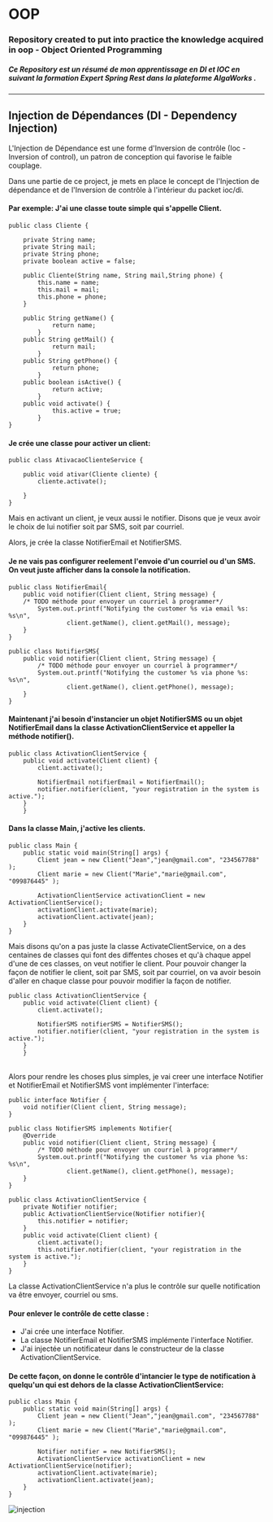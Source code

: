 # OOP
### Repository created to put into practice the knowledge acquired in oop - Object Oriented Programming<br>
##### Ce Repository est un résumé de mon apprentissage en DI et IOC en suivant la formation Expert Spring Rest dans la plateforme AlgaWorks .

---
Injection de Dépendances (DI - Dependency Injection)
---
L'Injection de Dépendance est une forme d'Inversion de contrôle (Ioc - Inversion of control), un patron de conception qui favorise le faible couplage.

Dans une partie de ce project, je mets en place le concept de l'Injection de dépendance et de l'Inversion de contrôle à l'intérieur du packet ioc/di.<br>

#### Par exemple: J'ai une classe toute simple qui s'appelle Client. 
```
public class Cliente {

	private String name;
	private String mail;
	private String phone;
	private boolean active = false;
	
	public Cliente(String name, String mail,String phone) {
		this.name = name;
		this.mail = mail;
		this.phone = phone;
	}

	public String getName() {
			return name;
		}
	public String getMail() {
			return mail;
		}
	public String getPhone() {
			return phone;
		}
	public boolean isActive() {
			return active;
		}
	public void activate() {
			this.active = true;
		}
}
```
#### Je crée une classe pour activer un client:
```
public class AtivacaoClienteService {

	public void ativar(Cliente cliente) {
		cliente.activate();
		
	}
}
```
Mais en activant un client, je veux aussi le notifier. Disons que je veux avoir le choix de lui notifier soit par SMS, soit par courriel.

Alors, je crée la classe NotifierEmail et NotifierSMS.

#### Je ne vais pas configurer reelement l'envoie d'un courriel ou d'un SMS. On veut juste afficher dans la console la notification.
```
public class NotifierEmail{ 
	public void notifier(Client client, String message) {
	/* TODO méthode pour envoyer un courriel à programmer*/
		System.out.printf("Notifying the customer %s via email %s: %s\n",
				client.getName(), client.getMail(), message);
	}
}
```
```
public class NotifierSMS{
	public void notifier(Client client, String message) {
		/* TODO méthode pour envoyer un courriel à programmer*/
		System.out.printf("Notifying the customer %s via phone %s: %s\n",
				client.getName(), client.getPhone(), message);
	}
}
```
#### Maintenant j'ai besoin d'instancier un objet NotifierSMS ou un objet NotifierEmail dans la classe ActivationClientService et appeller la méthode notifier().

```
public class ActivationClientService {
	public void activate(Client client) {
		client.activate();

		NotifierEmail notifierEmail = NotifierEmail();
		notifier.notifier(client, "your registration in the system is active.");
	}
	}
```
#### Dans la classe Main, j'active les clients. 
```
public class Main {
	public static void main(String[] args) {
		Client jean = new Client("Jean","jean@gmail.com", "234567788" );
		Client marie = new Client("Marie","marie@gmail.com", "099876445" );

		ActivationClientService activationClient = new ActivationClientService();
		activationClient.activate(marie);
		activationClient.activate(jean);
	}
}
```
Mais disons qu'on a pas juste la classe ActivateClientService, on a des centaines de classes qui font des diffentes choses et qu'à chaque appel d'une de ces classes, on veut notifier le client. Pour pouvoir changer la façon de notifier le client, soit par SMS, soit par courriel, on va avoir besoin d'aller en chaque classe pour pouvoir modifier la façon de notifier. 
```
public class ActivationClientService {
	public void activate(Client client) {
		client.activate();

		NotifierSMS notifierSMS = NotifierSMS();
		notifier.notifier(client, "your registration in the system is active.");
	}
	}
```
<br> Alors pour rendre les choses plus simples, je vai creer une interface Notifier et NotifierEmail et NotifierSMS vont implémenter l'interface:
```
public interface Notifier { 
	void notifier(Client client, String message);
}
```
```
public class NotifierSMS implements Notifier{
	@Override
	public void notifier(Client client, String message) {
		/* TODO méthode pour envoyer un courriel à programmer*/
		System.out.printf("Notifying the customer %s via phone %s: %s\n",
				client.getName(), client.getPhone(), message);
	}
}
```
```
public class ActivationClientService {
	private Notifier notifier;
	public ActivationClientService(Notifier notifier){
		this.notifier = notifier;
	}
	public void activate(Client client) {
		client.activate();
		this.notifier.notifier(client, "your registration in the system is active.");
	}
}
```

La classe ActivationClientService n'a plus le contrôle sur quelle notification va être envoyer, courriel ou sms.

#### Pour enlever le contrôle de cette classe : 
- J'ai crée une interface Notifier.
- La classe NotifierEmail et NotifierSMS implémente l'interface Notifier.
- J'ai injectée un notificateur dans le constructeur de la classe ActivationClientService.
  
#### De cette façon, on donne le contrôle d'intancier le type de notification à quelqu'un qui est dehors de la classe ActivationClientService:
```
public class Main {
	public static void main(String[] args) {
		Client jean = new Client("Jean","jean@gmail.com", "234567788" );
		Client marie = new Client("Marie","marie@gmail.com", "099876445" );

		Notifier notifier = new NotifierSMS();
		ActivationClientService activationClient = new ActivationClientService(notifier);
		activationClient.activate(marie);
		activationClient.activate(jean);
	}
}
```

![injection](https://github.com/miriafassarella/OOP/assets/43910212/d214990b-3a79-4bd9-a46f-c734cc666d3e)
